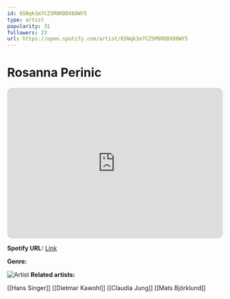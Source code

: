 ```yaml
---
id: 65Nqk1m7CZ5M9RDDX80WY5
type: artist
popularity: 31
followers: 23
url: https://open.spotify.com/artist/65Nqk1m7CZ5M9RDDX80WY5
---
```

# Rosanna Perinic

<iframe style="border-radius:12px" src="https://open.spotify.com/embed/artist/65Nqk1m7CZ5M9RDDX80WY5" width="100%" height="352" frameBorder="0" allowfullscreen="" allow="autoplay; clipboard-write; encrypted-media; fullscreen; picture-in-picture" loading="lazy"></iframe>

**Spotify URL:** [Link](https://open.spotify.com/artist/65Nqk1m7CZ5M9RDDX80WY5)

**Genre:** 

![Artist]()
**Related artists:**

[[Hans Singer]]
[[Dietmar Kawohl]]
[[Claudia Jung]]
[[Mats Björklund]]
